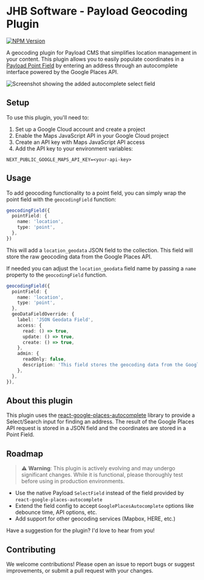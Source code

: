 # JHB Software - Payload Geocoding Plugin

[![NPM Version](https://img.shields.io/npm/v/%40jhb.software%2Fpayload-geocoding-plugin)](https://www.npmjs.com/package/@jhb.software/payload-geocoding-plugin)

A geocoding plugin for Payload CMS that simplifies location management in your content. This plugin allows you to easily populate coordinates in a [Payload Point Field](https://payloadcms.com/docs/fields/point) by entering an address through an autocomplete interface powered by the Google Places API.

![Screenshot showing the added autocomplete select field](https://github.com/user-attachments/assets/13e0b9f8-dc69-47de-9691-384ebf1d0868)

## Setup

To use this plugin, you'll need to:

1. Set up a Google Cloud account and create a project
2. Enable the Maps JavaScript API in your Google Cloud project
3. Create an API key with Maps JavaScript API access
4. Add the API key to your environment variables:

```
NEXT_PUBLIC_GOOGLE_MAPS_API_KEY=<your-api-key>
```

## Usage

To add geocoding functionality to a point field, you can simply wrap the point field with the `geocodingField` function:

```ts
geocodingField({
  pointField: {
    name: 'location',
    type: 'point',
  },
})
```

This will add a `location_geodata` JSON field to the collection. This field will store the raw geocoding data from the Google Places API.

If needed you can adjust the `location_geodata` field name by passing a `name` property to the `geocodingField` function.

```ts
geocodingField({
  pointField: {
    name: 'location',
    type: 'point',
  },
  geoDataFieldOverride: {
    label: 'JSON Geodata Field',
    access: {
      read: () => true,
      update: () => true,
      create: () => true,
    },
    admin: {
      readOnly: false,
      description: 'This field stores the geocoding data from the Google Places API.',
    },
  },
}),
```

## About this plugin

This plugin uses the [react-google-places-autocomplete](https://www.npmjs.com/package/react-google-places-autocomplete) library to provide a Select/Search input for finding an address. The result of the Google Places API request is stored in a JSON field and the coordinates are stored in a Point Field.

## Roadmap

> ⚠️ **Warning**: This plugin is actively evolving and may undergo significant changes. While it is functional, please thoroughly test before using in production environments.

- Use the native Payload `SelectField` instead of the field provided by `react-google-places-autocomplete`
- Extend the field config to accept `GooglePlacesAutocomplete` options like debounce time, API options, etc.
- Add support for other geocoding services (Mapbox, HERE, etc.)

Have a suggestion for the plugin? I'd love to hear from you!

## Contributing

We welcome contributions! Please open an issue to report bugs or suggest improvements, or submit a pull request with your changes.
